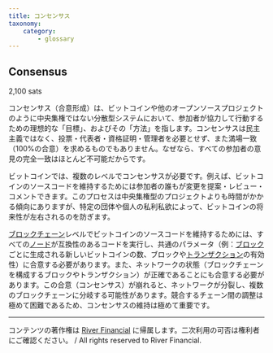 ```yaml
---
title: コンセンサス
taxonomy:
    category:
        - glossary
---
```


## Consensus
2,100 sats

コンセンサス（合意形成）は、ビットコインや他のオープンソースプロジェクトのように中央集権ではない分散型システムにおいて、参加者が協力して行動するための理想的な「目標」、およびその「方法」を指します。コンセンサスは民主主義ではなく、投票・代表者・資格証明・管理者を必要とせず、また満場一致（100%の合意）を求めるものでもありません。なぜなら、すべての参加者の意見の完全一致はほとんど不可能だからです。

ビットコインでは、複数のレベルでコンセンサスが必要です。例えば、ビットコインのソースコードを維持するためには参加者の誰もが変更を提案・レビュー・コメントできます。このプロセスは中央集権型のプロジェクトよりも時間がかかる傾向にありますが、特定の団体や個人の私利私欲によって、ビットコインの将来性が左右されるのを防ぎます。

[ブロックチェーン](https://lostinbitcoin.jp/glossary/blockchain-2/)レベルでビットコインのソースコードを維持するためには、すべての[ノード](https://lostinbitcoin.jp/glossary/node-2/)が互換性のあるコードを実行し、共通のパラメータ（例：[ブロック](https://lostinbitcoin.jp/glossary/block/)ごとに生成される新しいビットコインの数、ブロックや[トランザクション](https://lostinbitcoin.jp/glossary/transaction/)の有効性）に合意する必要があります。また、ネットワークの状態（ブロックチェーンを構成するブロックやトランザクション）が正確であることにも合意する必要があります。この合意（コンセンサス）が崩れると、ネットワークが分裂し、複数のブロックチェーンに分岐する可能性があります。競合するチェーン間の調整は極めて困難であるため、コンセンサスの維持は極めて重要です。

---
コンテンツの著作権は [River Financial](https://river.com/) に帰属します。二次利用の可否は権利者にご確認ください。 / All rights reserved to River Financial.
